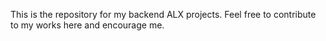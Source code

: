 This is the repository for my backend ALX projects. Feel free to contribute to my works here and encourage me.